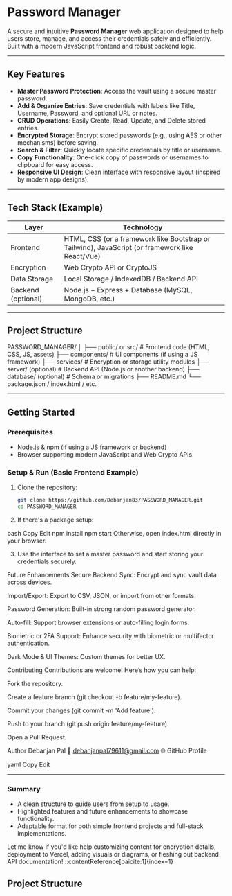 #  Password Manager

A secure and intuitive **Password Manager** web application designed to help users store, manage, and access their credentials safely and efficiently. Built with a modern JavaScript frontend and robust backend logic.

---

##  Key Features

- **Master Password Protection**: Access the vault using a secure master password.
- **Add & Organize Entries**: Save credentials with labels like Title, Username, Password, and optional URL or notes.
- **CRUD Operations**: Easily Create, Read, Update, and Delete stored entries.
- **Encrypted Storage**: Encrypt stored passwords (e.g., using AES or other mechanisms) before saving.
- **Search & Filter**: Quickly locate specific credentials by title or username.
- **Copy Functionality**: One-click copy of passwords or usernames to clipboard for easy access.
- **Responsive UI Design**: Clean interface with responsive layout (inspired by modern app designs).

---

##  Tech Stack (Example)

| Layer         | Technology                     |
|--------------|--------------------------------|
| Frontend     | HTML, CSS (or a framework like Bootstrap or Tailwind), JavaScript (or framework like React/Vue) |
| Encryption   | Web Crypto API or CryptoJS     |
| Data Storage | Local Storage / IndexedDB / Backend API |
| Backend (optional) | Node.js + Express + Database (MySQL, MongoDB, etc.) |

---

##  Project Structure

PASSWORD_MANAGER/
│
├── public/ or src/ # Frontend code (HTML, CSS, JS, assets)
├── components/ # UI components (if using a JS framework)
├── services/ # Encryption or storage utility modules
├── server/ (optional) # Backend API (Node.js or another backend)
├── database/ (optional) # Schema or migrations
├── README.md
└── package.json / index.html / etc.


---

##  Getting Started

### Prerequisites

- Node.js & npm (if using a JS framework or backend)
- Browser supporting modern JavaScript and Web Crypto APIs

### Setup & Run (Basic Frontend Example)

1. Clone the repository:
   ```bash
   git clone https://github.com/Debanjan83/PASSWORD_MANAGER.git
   cd PASSWORD_MANAGER
2. If there's a package setup:

bash
Copy
Edit
npm install
npm start
Otherwise, open index.html directly in your browser.

3. Use the interface to set a master password and start storing your credentials securely.

Future Enhancements
Secure Backend Sync: Encrypt and sync vault data across devices.

Import/Export: Export to CSV, JSON, or import from other formats.

Password Generation: Built-in strong random password generator.

Auto-fill: Support browser extensions or auto-filling login forms.

Biometric or 2FA Support: Enhance security with biometric or multifactor authentication.

Dark Mode & UI Themes: Custom themes for better UX.

Contributing
Contributions are welcome! Here’s how you can help:

Fork the repository.

Create a feature branch (git checkout -b feature/my-feature).

Commit your changes (git commit -m 'Add feature').

Push to your branch (git push origin feature/my-feature).

Open a Pull Request.

Author
Debanjan Pal
📧 debanjanpal79611@gmail.com
🌐 GitHub Profile

yaml
Copy
Edit

---

###  Summary

- A clean structure to guide users from setup to usage.
- Highlighted features and future enhancements to showcase functionality.
- Adaptable format for both simple frontend projects and full-stack implementations.

Let me know if you'd like help customizing content for encryption details, deployment to Vercel, adding visuals or diagrams, or fleshing out backend API documentation!
::contentReference[oaicite:1]{index=1}
##  Project Structure

